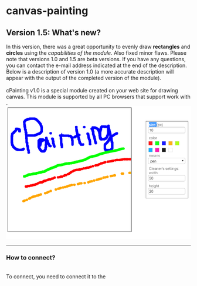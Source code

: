 # canvas-painting 
  <h2>Version 1.5: What's new?</h2>
In this version, there was a great opportunity to evenly draw <b>rectangles</b> and <b>circles</b> using the <i>capabilities of the module</i>. Also fixed minor flaws. Please note that versions 1.0 and 1.5 are beta versions. If you have any questions, you can contact the e-mail address indicated at the end of the description.
Below is a description of version 1.0 (a more accurate description will appear with the output of the completed version of the module).
<br>
<br>
  cPainting v1.0 is a special module created on your web site for drawing canvas. This module is supported by all PC browsers that support work with <i><canvas></i>.
<img src="2.png" />
<hr color="#cccccc" />
<h3>How to connect?</h3></br>
To connect, you need to connect it to the <i><script></i> tag, create an element <i>&lt;div id ="CanvasDrawerADIO"&gt; &lt;/div&gt;</i> on the page and call the <i>startCreateDesigner()</i> function (see <i>index.html</i>).
Note that this function is called by default after the module is loaded. All the settings that are implemented at the moment, you can find at the beginning of the module - object <i>cPainting_settings</i>.<br>
Attention: the global <i>cPainting_settings</i> object and the global function <i>startCreateDesigner()</i> are created for module operation. And also the CSS classes: AIDO_inputs and AIDO_labels.<br> 
id:<ul>
 <li>AIDO_inp_means</li>
 <li>AIDO_inp_color</li>
 <li>AIDO_inp_size</li>
 <li>inp_sett_cleaner_width</li>
 <li>inp_sett_cleaner_height</li>
 <li>ADIO_Menu</li>
 </ul>
There are three states for the menu: none (hidden), less (only standard colors) and pro (any colors)
<img src="1.png"/>
The <i>CanvasDrawerADIO</i> element can be found anywhere on the page, no styles are required for it.<br>

If you have any questions or suggestions, please contact ivan-753s@mail.ru .
